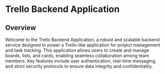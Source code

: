 
# Trello Backend Application

## Overview

Welcome to the Trello Backend Application, a robust and scalable backend service designed to power a Trello-like application for project management and task tracking. This application allows users to create and manage boards, lists, and cards, enabling seamless collaboration among team members. Key features include user authentication, real-time messaging, and strict security protocols to ensure data integrity and confidentiality.
